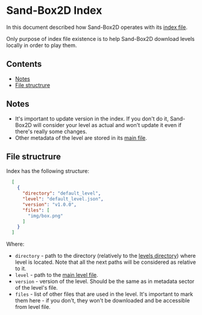 # Sand-Box2D Index
In this document described how Sand-Box2D operates with its [index file](../levels/index.json).

Only purpose of index file existence is to help Sand-Box2D download levels locally in order to play them.

## Contents
- [Notes](#notes)
- [File structrure](#file-structrure)

## Notes
- It's important to update version in the index. If you don't do it, Sand-Box2D will consider your level
as actual and won't update it even if there's really some changes.
- Other metadata of the level are stored in its [main file](./README-level-file.md).

## File structrure
Index has the following structure:
```json
  [
    {
      "directory": "default_level",
      "level": "default_level.json",
      "version": "v1.0.0",
      "files": [
        "img/box.png"
      ]
    }
  ]
```
Where:
- `directory` - path to the directory (relatively to the [levels directory](../levels/)) where level is located.
Note that all the next paths will be considered as relative to it.
- `level` - path to the [main level file](./README-level-file.md).
- `version` - version of the level. Should be the same as in metadata sector of the level's file. 
- `files` - list of other files that are used in the level. It's important to mark them here - 
if you don't, they won't be downloaded and be accessible from level file.
